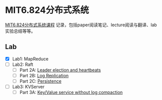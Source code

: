 # MIT6.824分布式系统   
[MIT6.824分布式系统课程](https://pdos.csail.mit.edu/6.824/) 记录，包括paper阅读笔记、lecture阅读与翻译、lab实验总结等等。

## Lab  
- [x] Lab1: MapReduce
- [ ] Lab2: Raft    
    - [ ] Part 2A: [Leader election and heartbeats]()
    - [ ] Part 2B: [Log Replication]()
    - [ ] Part 2C: [Persistence]()      
- [ ] Lab3: KVServer        
    - [ ] Part 3A: [Key/Value service without log compaction]()     